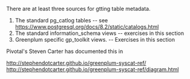 There are at least three sources for gtting table metadata.

1. The standard pg_catlog tables -- see https://www.postgresql.org/docs/8.2/static/catalogs.html
2. The standard information_schema views -- exercises in this section
3. Greenplum specific gp_toolkit views.  --  Exercises in this section

Pivotal's Steven Carter has documented this in 

http://stephendotcarter.github.io/greenplum-syscat-ref/
http://stephendotcarter.github.io/greenplum-syscat-ref/diagram.html 
